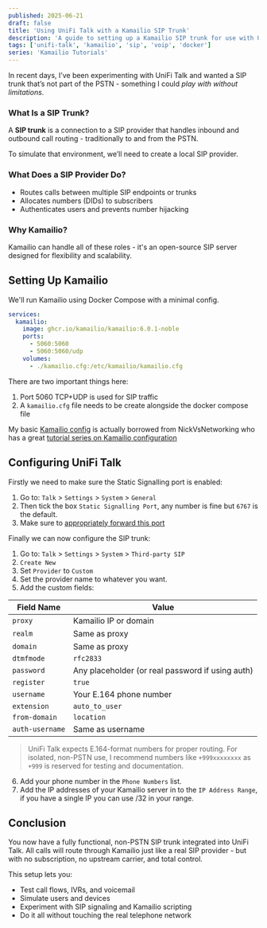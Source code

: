 ```yaml
---
published: 2025-06-21
draft: false
title: 'Using UniFi Talk with a Kamailio SIP Trunk'
description: 'A guide to setting up a Kamailio SIP trunk for use with UniFi Talk, enabling a non-PSTN environment for testing and experimentation.'
tags: ['unifi-talk', 'kamailio', 'sip', 'voip', 'docker']
series: 'Kamailio Tutorials'
---
```


In recent days, I’ve been experimenting with UniFi Talk and wanted a SIP trunk that’s not part of the PSTN - something I could *play with without limitations*.

### What Is a SIP Trunk?

A **SIP trunk** is a connection to a SIP provider that handles inbound and outbound call routing - traditionally to and from the PSTN.

To simulate that environment, we’ll need to create a local SIP provider.

### What Does a SIP Provider Do?

- Routes calls between multiple SIP endpoints or trunks
- Allocates numbers (DIDs) to subscribers
- Authenticates users and prevents number hijacking

### Why Kamailio?

Kamailio can handle all of these roles - it's an open-source SIP server designed for flexibility and scalability.

## Setting Up Kamailio

We'll run Kamailio using Docker Compose with a minimal config.

```yaml title="docker-compose.yml"
services:
  kamailio:
    image: ghcr.io/kamailio/kamailio:6.0.1-noble
    ports:
      - 5060:5060
      - 5060:5060/udp
    volumes:
      - ./kamailio.cfg:/etc/kamailio/kamailio.cfg
```

There are two important things here:
1. Port 5060 TCP+UDP is used for SIP traffic
2. A `kamailio.cfg` file needs to be create alongside the docker compose file

My basic [Kamailio config](https://github.com/nickvsnetworking/kamailio-101-tutorial/blob/master/Kamailio%20101%20-%20Part%206%20-%20Reusing%20Code) is actually borrowed from NickVsNetworking who has a great [tutorial series on Kamailio configuration](https://nickvsnetworking.com/tag/kamailio-101/)

## Configuring UniFi Talk

Firstly we need to make sure the Static Signalling port is enabled:
1. Go to: `Talk` > `Settings` > `System` > `General`
2. Then tick the box `Static Signalling Port`, any number is fine but `6767` is the default.
3. Make sure to [appropriately forward this port](https://help.ui.com/hc/en-us/articles/18020323453847-Adding-a-Third-Party-SIP-Provider-to-UniFi-Talk#4)

Finally we can now configure the SIP trunk:
1. Go to: `Talk` > `Settings` > `System` > `Third-party SIP`
2. `Create New`
3. Set `Provider` to `Custom`
4. Set the provider name to whatever you want.
5. Add the custom fields:

| Field Name      | Value |
| --------------- | ----- |
| `proxy`         | Kamailio IP or domain |
| `realm`         | Same as proxy |
| `domain`        | Same as proxy |
| `dtmfmode`      | `rfc2833` |
| `password`      | Any placeholder (or real password if using auth) |
| `register`      | `true` |
| `username`      | Your E.164 phone number |
| `extension`     | `auto_to_user` |
| `from-domain`   | `location` |
| `auth-username` | Same as username |

>  UniFi Talk expects E.164-format numbers for proper routing.
For isolated, non-PSTN use, I recommend numbers like `+999xxxxxxxx` as `+999` is reserved for testing and documentation.

6. Add your phone number in the `Phone Numbers` list.
7. Add the IP addresses of your Kamailio server in to the `IP Address Range`, if you have a single IP you can use /32 in your range.

## Conclusion

You now have a fully functional, non-PSTN SIP trunk integrated into UniFi Talk.
All calls will route through Kamailio just like a real SIP provider - but with no subscription, no upstream carrier, and total control.

This setup lets you:
- Test call flows, IVRs, and voicemail
- Simulate users and devices
- Experiment with SIP signaling and Kamailio scripting
- Do it all without touching the real telephone network